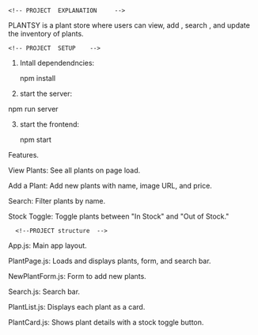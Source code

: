     <!-- PROJECT  EXPLANATION     -->

PLANTSY is a plant store where users can view, add , search , and update the inventory of plants.


    <!-- PROJECT  SETUP    -->

1. Intall dependendncies:

   npm install

   
2. start the server:
  
  npm run server


3. start the frontend:

   npm start


Features.

View Plants: See all plants on page load.

Add a Plant: Add new plants with name, image URL, and price.

Search: Filter plants by name.

Stock Toggle: Toggle plants between "In Stock" and "Out of Stock."
    

      <!--PROJECT structure  -->


App.js: Main app layout.

PlantPage.js: Loads and displays plants, form, and search bar.

NewPlantForm.js: Form to add new plants.

Search.js: Search bar.

PlantList.js: Displays each plant as a card.

PlantCard.js: Shows plant details with a stock toggle button.
